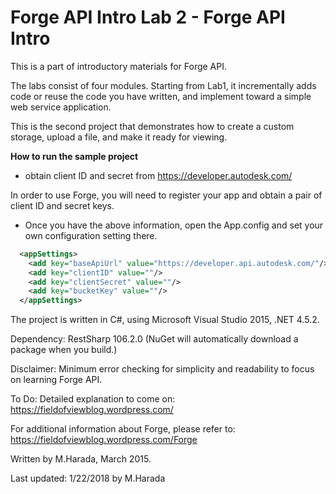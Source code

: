 # Forge API Intro Lab 2 - Forge API Intro 

This is a part of introductory materials for Forge API.

The labs consist of four modules. Starting from Lab1, it incrementally 
adds code or reuse the code you have written, and implement toward a simple web service application. 

This is the second project that demonstrates how to create a custom storage, upload a file, and make it ready for viewing.  

**How to run the sample project**

* obtain client ID and secret from https://developer.autodesk.com/

In order to use Forge, you will need to register your app and obtain a pair of client ID and secret keys.

* Once you have the above information, open the App.config and set your own configuration setting there.  


```xml
  <appSettings>
    <add key="baseApiUrl" value="https://developer.api.autodesk.com/"/>
    <add key="clientID" value=""/>
    <add key="clientSecret" value=""/>
    <add key="bucketKey" value=""/>
  </appSettings>
```

The project is written in C#, using Microsoft Visual Studio 2015, .NET 4.5.2.

Dependency: RestSharp 106.2.0 (NuGet will automatically download a package when you build.) 

Disclaimer: Minimum error checking for simplicity and readability to focus on learning Forge API. 

To Do: Detailed explanation to come on:  
https://fieldofviewblog.wordpress.com/

For additional information about Forge, please refer to:
https://fieldofviewblog.wordpress.com/Forge

Written by M.Harada, March 2015. 

Last updated: 1/22/2018 by M.Harada 
